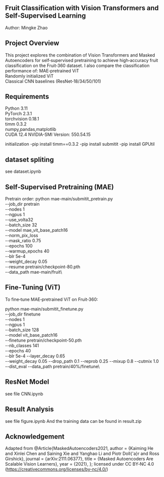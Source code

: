 ## Fruit Classification with Vision Transformers and Self‑Supervised Learning
Author: Mingke Zhao 

## Project Overview
This project explores the combination of Vision Transformers and Masked Autoencoders for self‑supervised pretraining to achieve high‑accuracy fruit classification on the Fruit‑360 dataset. 
I also compare the classification performance of:
MAE‑pretrained ViT  
Randomly initialized ViT  
Classical CNN baselines (ResNet‑18/34/50/101)  

## Requirements
Python  3.11  
PyTorch  2.3.1  
torchvision 0.18.1  
timm 0.3.2  
numpy,pandas,matplotlib  
CUDA  12.4
NVIDIA-SMI Version: 550.54.15

initialization
-pip install timm==0.3.2
-pip install submitit
-pip install GPUtil
## dataset spliting 
 see dataset.ipynb
## Self‑Supervised Pretraining (MAE)

Pretrain order:
python mae-main/submitit_pretrain.py \
    --job_dir pretrain \
    --nodes 1 \
    --ngpus 1 \
    --use_volta32 \
    --batch_size 32 \
    --model mae_vit_base_patch16 \
    --norm_pix_loss \
    --mask_ratio 0.75 \
    --epochs 100 \
    --warmup_epochs 40 \
    --blr 5e-4 \
    --weight_decay 0.05 \
    --resume pretrain/checkpoint-80.pth \
    --data_path mae-main/fruit\
    

## Fine‑Tuning (ViT)

To fine‑tune MAE‑pretrained ViT on Fruit‑360:

python mae-main/submitit_finetune.py \
    --job_dir finetune \
    --nodes 1 \
    --ngpus 1 \
    --batch_size 128\
    --model vit_base_patch16 \
    --finetune  pretrain/checkpoint-50.pth\
    --nb_classes 141\
    --epochs 40\
    --blr 5e-4 --layer_decay 0.65 \
    --weight_decay 0.05 --drop_path 0.1 --reprob 0.25 --mixup 0.8 --cutmix 1.0 \
    --dist_eval --data_path pretrain/40%/finetune\
## ResNet Model
see file CNN.ipynb
   
## Result Analysis
see file figure.ipynb
And the training data can be found in result.zip

##  Acknowledgement
Adapted from @Article{MaskedAutoencoders2021,
  author  = {Kaiming He and Xinlei Chen and Saining Xie and Yanghao Li and Piotr Doll{\'a}r and Ross Girshick},
  journal = {arXiv:2111.06377},
  title   = {Masked Autoencoders Are Scalable Vision Learners},
  year    = {2021},
}; licensed under CC BY‑NC 4.0 (https://creativecommons.org/licenses/by-nc/4.0/)







